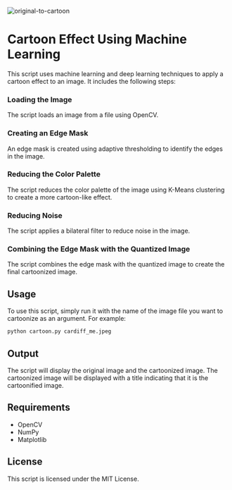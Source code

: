 ![original-to-cartoon](https://github.com/Sahasra-Kesara/cartoon-effect/assets/121740972/f43f797a-bf50-4298-b7bf-a7c421638d21)


# Cartoon Effect Using Machine Learning

This script uses machine learning and deep learning techniques to apply a cartoon effect to an image. It includes the following steps:

### Loading the Image
The script loads an image from a file using OpenCV.

### Creating an Edge Mask
An edge mask is created using adaptive thresholding to identify the edges in the image.

### Reducing the Color Palette
The script reduces the color palette of the image using K-Means clustering to create a more cartoon-like effect.

### Reducing Noise
The script applies a bilateral filter to reduce noise in the image.

### Combining the Edge Mask with the Quantized Image
The script combines the edge mask with the quantized image to create the final cartoonized image.

## Usage
To use this script, simply run it with the name of the image file you want to cartoonize as an argument. For example:
```bash
python cartoon.py cardiff_me.jpeg
```
## Output
The script will display the original image and the cartoonized image. The cartoonized image will be displayed with a title indicating that it is the cartoonified image.

## Requirements
- OpenCV
- NumPy
- Matplotlib

## License
This script is licensed under the MIT License.
